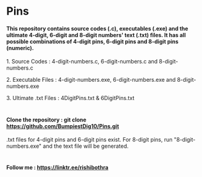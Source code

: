 # Pins
#### This repository contains source codes (.c), executables (.exe) and the ultimate 4-digit, 6-digit and 8-digit numbers' text (.txt) files. It has all possible combinations of 4-digit pins, 6-digit pins and 8-digit pins (numeric).
<p> 1. Source Codes : 4-digit-numbers.c, 6-digit-numbers.c and 8-digit-numbers.c
<p> 2. Executable Files : 4-digit-numbers.exe, 6-digit-numbers.exe and 8-digit-numbers.exe
<p> 3. Ultimate .txt Files : 4DigitPins.txt & 6DigitPins.txt </p>

#

#### Clone the repository : git clone https://github.com/BumpiestDig10/Pins.git
<p> .txt files for 4-digit pins and 6-digit pins exist. For 8-digit pins, run "8-digit-numbers.exe" and the text file will be generated. </p>

#

#### Follow me : https://linktr.ee/rishibothra
